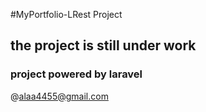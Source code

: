 #MyPortfolio-LRest Project 
## the project is still under work 
### project powered by laravel


@alaa4455@gmail.com 